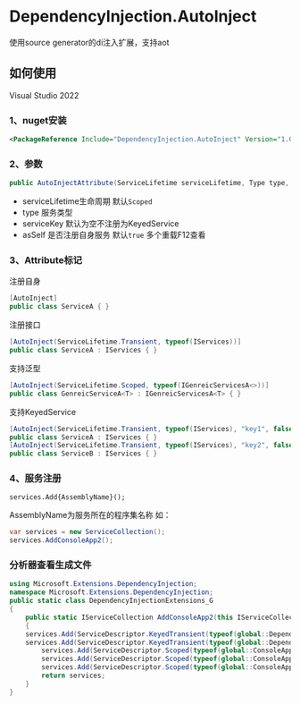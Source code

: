 # DependencyInjection.AutoInject

使用source generator的di注入扩展，支持aot

## 如何使用
Visual Studio 2022
### 1、nuget安装

```xml
<PackageReference Include="DependencyInjection.AutoInject" Version="1.0.1" />
```

### 2、参数

```c#
public AutoInjectAttribute(ServiceLifetime serviceLifetime, Type type, string? serviceKey = null, bool asSelf = true)
```

- serviceLifetime生命周期  默认`Scoped`
- type  服务类型
- serviceKey   默认为空不注册为KeyedService
- asSelf 是否注册自身服务 默认`true`
  多个重载F12查看

### 3、Attribute标记

注册自身

```c#
[AutoInject]
public class ServiceA { }
```

注册接口

```c#
[AutoInject(ServiceLifetime.Transient, typeof(IServices))]
public class ServiceA : IServices { }
```

支持泛型

```c#
[AutoInject(ServiceLifetime.Scoped, typeof(IGenreicServicesA<>))]
public class GenreicServiceA<T> : IGenreicServicesA<T> { }
```

支持KeyedService

```c#
[AutoInject(ServiceLifetime.Transient, typeof(IServices), "key1", false)]
public class ServiceA : IServices { }
[AutoInject(ServiceLifetime.Transient, typeof(IServices), "key2", false)]
public class ServiceB : IServices { }
```

### 4、服务注册

```
services.Add{AssemblyName}();
```

AssemblyName为服务所在的程序集名称 如：

```c#
var services = new ServiceCollection();
services.AddConsoleApp2();
```

### 分析器查看生成文件

```c#
using Microsoft.Extensions.DependencyInjection;
namespace Microsoft.Extensions.DependencyInjection;
public static class DependencyInjectionExtensions_G
{
    public static IServiceCollection AddConsoleApp2(this IServiceCollection services)
    {
	services.Add(ServiceDescriptor.KeyedTransient(typeof(global::DependencyInjection.AutoInject_Test.IServices),"key1",typeof(global::DependencyInjection.AutoInject_Test.ServiceA)));
	services.Add(ServiceDescriptor.KeyedTransient(typeof(global::DependencyInjection.AutoInject_Test.IServices),"key2",typeof(global::DependencyInjection.AutoInject_Test.ServiceB)));
        services.Add(ServiceDescriptor.Scoped(typeof(global::ConsoleApp2.Service),typeof(global::ConsoleApp2.Service)));
        services.Add(ServiceDescriptor.Scoped(typeof(global::ConsoleApp2.IService),typeof(global::ConsoleApp2.Service)));
        services.Add(ServiceDescriptor.Scoped(typeof(global::ConsoleApp2.IGenreicService<>),typeof(global::ConsoleApp2.GenreicService<>)));
        return services;
    }
}
```